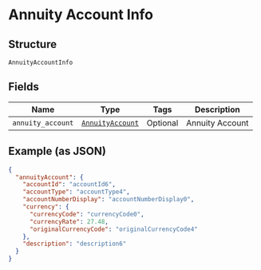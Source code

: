 
# Annuity Account Info

## Structure

`AnnuityAccountInfo`

## Fields

| Name | Type | Tags | Description |
|  --- | --- | --- | --- |
| `annuity_account` | [`AnnuityAccount`](../../doc/models/annuity-account.md) | Optional | Annuity Account |

## Example (as JSON)

```json
{
  "annuityAccount": {
    "accountId": "accountId6",
    "accountType": "accountType4",
    "accountNumberDisplay": "accountNumberDisplay0",
    "currency": {
      "currencyCode": "currencyCode0",
      "currencyRate": 27.48,
      "originalCurrencyCode": "originalCurrencyCode4"
    },
    "description": "description6"
  }
}
```

